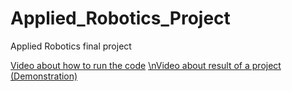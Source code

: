 # Applied_Robotics_Project
Applied Robotics final project

[Video about how to run the code](https://www.youtube.com/watch?v=sXX1tEVYenk)
[\nVideo about result of a project (Demonstration)](https://www.youtube.com/watch?v=KfGnLIP7Zw4)
